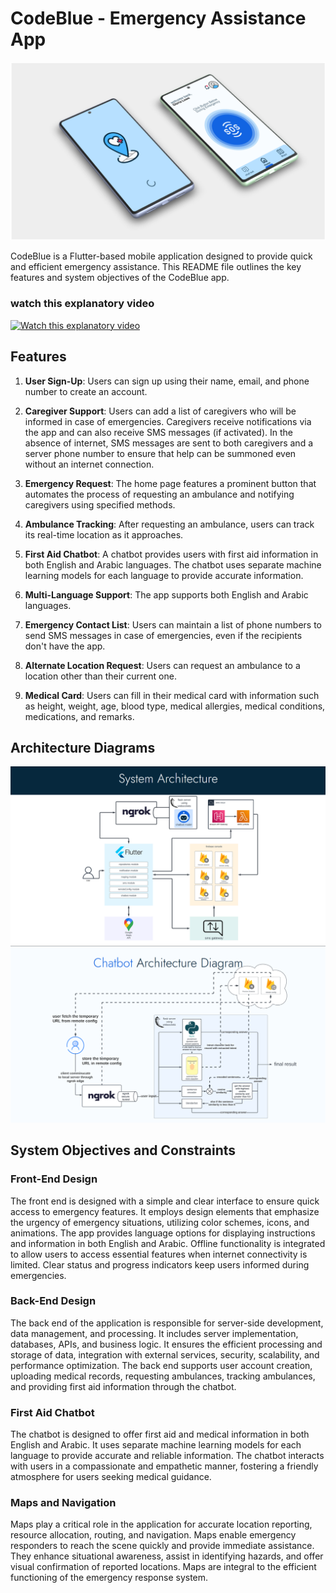 # CodeBlue - Emergency Assistance App

![app mockup](readme_images/mockup.png)

CodeBlue is a Flutter-based mobile application designed to provide quick and efficient emergency assistance. This README file outlines the key features and system objectives of the CodeBlue app.

### watch this explanatory video

[![Watch this explanatory video](https://img.youtube.com/vi/4q1nE1V0LRY/hqdefault.jpg)](https://www.youtube.com/embed/4q1nE1V0LRY)

## Features

1. **User Sign-Up**: Users can sign up using their name, email, and phone number to create an account.

2. **Caregiver Support**: Users can add a list of caregivers who will be informed in case of emergencies. Caregivers receive notifications via the app and can also receive SMS messages (if activated). In the absence of internet, SMS messages are sent to both caregivers and a server phone number to ensure that help can be summoned even without an internet connection.

3. **Emergency Request**: The home page features a prominent button that automates the process of requesting an ambulance and notifying caregivers using specified methods.

4. **Ambulance Tracking**: After requesting an ambulance, users can track its real-time location as it approaches.

5. **First Aid Chatbot**: A chatbot provides users with first aid information in both English and Arabic languages. The chatbot uses separate machine learning models for each language to provide accurate information.

6. **Multi-Language Support**: The app supports both English and Arabic languages.

7. **Emergency Contact List**: Users can maintain a list of phone numbers to send SMS messages in case of emergencies, even if the recipients don't have the app.

8. **Alternate Location Request**: Users can request an ambulance to a location other than their current one.

9. **Medical Card**: Users can fill in their medical card with information such as height, weight, age, blood type, medical allergies, medical conditions, medications, and remarks.

## Architecture Diagrams

![System Architecture Diagram](readme_images/System_Architecture.png)
![Chatbot Architecture Diagram](readme_images/chatbot_architecture_diagram.png)

## System Objectives and Constraints

### Front-End Design

The front end is designed with a simple and clear interface to ensure quick access to emergency features. It employs design elements that emphasize the urgency of emergency situations, utilizing color schemes, icons, and animations. The app provides language options for displaying instructions and information in both English and Arabic. Offline functionality is integrated to allow users to access essential features when internet connectivity is limited. Clear status and progress indicators keep users informed during emergencies.

### Back-End Design

The back end of the application is responsible for server-side development, data management, and processing. It includes server implementation, databases, APIs, and business logic. It ensures the efficient processing and storage of data, integration with external services, security, scalability, and performance optimization. The back end supports user account creation, uploading medical records, requesting ambulances, tracking ambulances, and providing first aid information through the chatbot.

### First Aid Chatbot

The chatbot is designed to offer first aid and medical information in both English and Arabic. It uses separate machine learning models for each language to provide accurate and reliable information. The chatbot interacts with users in a compassionate and empathetic manner, fostering a friendly atmosphere for users seeking medical guidance.

### Maps and Navigation

Maps play a critical role in the application for accurate location reporting, resource allocation, routing, and navigation. Maps enable emergency responders to reach the scene quickly and provide immediate assistance. They enhance situational awareness, assist in identifying hazards, and offer visual confirmation of reported locations. Maps are integral to the efficient functioning of the emergency response system.
